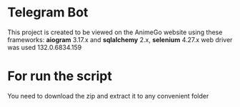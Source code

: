 # Telegram Bot 

This project is created to be viewed on the AnimeGo website using these frameworks: **aiogram** 3.17.x and **sqlalchemy** 2.x, **selenium** 4.27.x
web driver was used 132.0.6834.159


# For run the script
You need to download the zip and extract it to any convenient folder
